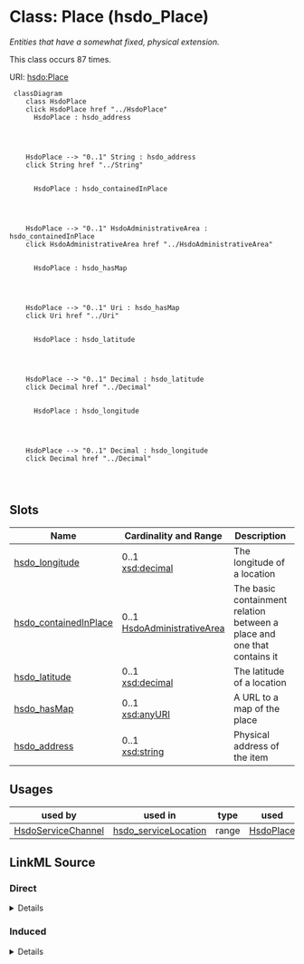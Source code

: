 

# Class: Place (hsdo_Place)


_Entities that have a somewhat fixed, physical extension._






This class occurs 87 times.


URI: [hsdo:Place](http://schema.org/Place)






```mermaid
 classDiagram
    class HsdoPlace
    click HsdoPlace href "../HsdoPlace"
      HsdoPlace : hsdo_address
        
          
    
    
    HsdoPlace --> "0..1" String : hsdo_address
    click String href "../String"

        
      HsdoPlace : hsdo_containedInPlace
        
          
    
    
    HsdoPlace --> "0..1" HsdoAdministrativeArea : hsdo_containedInPlace
    click HsdoAdministrativeArea href "../HsdoAdministrativeArea"

        
      HsdoPlace : hsdo_hasMap
        
          
    
    
    HsdoPlace --> "0..1" Uri : hsdo_hasMap
    click Uri href "../Uri"

        
      HsdoPlace : hsdo_latitude
        
          
    
    
    HsdoPlace --> "0..1" Decimal : hsdo_latitude
    click Decimal href "../Decimal"

        
      HsdoPlace : hsdo_longitude
        
          
    
    
    HsdoPlace --> "0..1" Decimal : hsdo_longitude
    click Decimal href "../Decimal"

        
      
```




<!-- no inheritance hierarchy -->


## Slots

| Name | Cardinality and Range | Description | Inheritance | Occurrences |
| ---  | --- | --- | --- | --- |
| [hsdo_longitude](../slots/hsdo_longitude.md) | 0..1 <br/> [xsd:decimal](http://www.w3.org/2001/XMLSchema#decimal) | The longitude of a location <br/>  | direct | 89 |
| [hsdo_containedInPlace](../slots/hsdo_containedInPlace.md) | 0..1 <br/> [HsdoAdministrativeArea](../classes/HsdoAdministrativeArea.md) | The basic containment relation between a place and one that contains it <br/>  | direct | 88 |
| [hsdo_latitude](../slots/hsdo_latitude.md) | 0..1 <br/> [xsd:decimal](http://www.w3.org/2001/XMLSchema#decimal) | The latitude of a location <br/>  | direct | 89 |
| [hsdo_hasMap](../slots/hsdo_hasMap.md) | 0..1 <br/> [xsd:anyURI](http://www.w3.org/2001/XMLSchema#anyURI) | A URL to a map of the place <br/>  | direct | 88 |
| [hsdo_address](../slots/hsdo_address.md) | 0..1 <br/> [xsd:string](http://www.w3.org/2001/XMLSchema#string) | Physical address of the item <br/>  | direct | 93 |





## Usages

| used by | used in | type | used |
| ---  | --- | --- | --- |
| [HsdoServiceChannel](../classes/HsdoServiceChannel.md) | [hsdo_serviceLocation](../slots/hsdo_serviceLocation.md) | range | [HsdoPlace](../classes/HsdoPlace.md) |











## LinkML Source

<!-- TODO: investigate https://stackoverflow.com/questions/37606292/how-to-create-tabbed-code-blocks-in-mkdocs-or-sphinx -->

### Direct

<details>

```yaml
name: hsdo_Place
conforms_to: No schema conformance document specified
annotations:
  count:
    tag: count
    value: 87
description: Entities that have a somewhat fixed, physical extension.
title: Place
from_schema: dream-kg
rank: 1000
slots:
- hsdo_longitude
- hsdo_containedInPlace
- hsdo_latitude
- hsdo_hasMap
- hsdo_address
slot_usage:
  hsdo_address:
    name: hsdo_address
    annotations:
      string:
        tag: string
        value: 93
  hsdo_containedInPlace:
    name: hsdo_containedInPlace
    annotations:
      hsdo_AdministrativeArea:
        tag: hsdo_AdministrativeArea
        value: 88
  hsdo_hasMap:
    name: hsdo_hasMap
    annotations:
      uri:
        tag: uri
        value: 88
  hsdo_latitude:
    name: hsdo_latitude
    annotations:
      decimal:
        tag: decimal
        value: 89
  hsdo_longitude:
    name: hsdo_longitude
    annotations:
      decimal:
        tag: decimal
        value: 89
class_uri: hsdo:Place

```
</details>

### Induced

<details>

```yaml
name: hsdo_Place
conforms_to: No schema conformance document specified
annotations:
  count:
    tag: count
    value: 87
description: Entities that have a somewhat fixed, physical extension.
title: Place
from_schema: dream-kg
rank: 1000
slot_usage:
  hsdo_address:
    name: hsdo_address
    annotations:
      string:
        tag: string
        value: 93
  hsdo_containedInPlace:
    name: hsdo_containedInPlace
    annotations:
      hsdo_AdministrativeArea:
        tag: hsdo_AdministrativeArea
        value: 88
  hsdo_hasMap:
    name: hsdo_hasMap
    annotations:
      uri:
        tag: uri
        value: 88
  hsdo_latitude:
    name: hsdo_latitude
    annotations:
      decimal:
        tag: decimal
        value: 89
  hsdo_longitude:
    name: hsdo_longitude
    annotations:
      decimal:
        tag: decimal
        value: 89
attributes:
  hsdo_longitude:
    name: hsdo_longitude
    annotations:
      decimal:
        tag: decimal
        value: 89
    description: The longitude of a location. For example ```-122.08585``` ([WGS 84](https://en.wikipedia.org/wiki/World_Geodetic_System)).
    title: longitude
    examples:
    - description: hsdo_Place→decimal
      object:
        example_object: '-75.1637779'
        example_object_type: decimal
        example_predicate: hsdo:longitude
        example_subject: dreamkg:service/location/5552002522939392
        example_subject_type: hsdo_Place
    from_schema: dream-kg
    rank: 1000
    slot_uri: hsdo:longitude
    alias: hsdo_longitude
    owner: hsdo_Place
    domain_of:
    - hsdo_Place
    range: decimal
  hsdo_containedInPlace:
    name: hsdo_containedInPlace
    annotations:
      hsdo_AdministrativeArea:
        tag: hsdo_AdministrativeArea
        value: 88
    description: The basic containment relation between a place and one that contains
      it.
    title: containedInPlace
    examples:
    - description: hsdo_Place→hsdo_AdministrativeArea
      object:
        example_object: dreamkg:zip/19140
        example_object_type: hsdo_AdministrativeArea
        example_predicate: hsdo:containedInPlace
        example_subject: dreamkg:service/location/5552002522939392
        example_subject_type: hsdo_Place
    from_schema: dream-kg
    rank: 1000
    slot_uri: hsdo:containedInPlace
    alias: hsdo_containedInPlace
    owner: hsdo_Place
    domain_of:
    - hsdo_Place
    range: hsdo_AdministrativeArea
  hsdo_latitude:
    name: hsdo_latitude
    annotations:
      decimal:
        tag: decimal
        value: 89
    description: The latitude of a location. For example ```37.42242``` ([WGS 84](https://en.wikipedia.org/wiki/World_Geodetic_System)).
    title: latitude
    examples:
    - description: hsdo_Place→decimal
      object:
        example_object: '40.0079322'
        example_object_type: decimal
        example_predicate: hsdo:latitude
        example_subject: dreamkg:service/location/5552002522939392
        example_subject_type: hsdo_Place
    from_schema: dream-kg
    rank: 1000
    slot_uri: hsdo:latitude
    alias: hsdo_latitude
    owner: hsdo_Place
    domain_of:
    - hsdo_Place
    range: decimal
  hsdo_hasMap:
    name: hsdo_hasMap
    annotations:
      uri:
        tag: uri
        value: 88
    description: A URL to a map of the place.
    title: hasMap
    examples:
    - description: hsdo_Place→uri
      object:
        example_object: https://www.google.com/maps/?q=2107+West+Tioga+Street,+Philadelphia,+PA+19140/
        example_object_type: uri
        example_predicate: hsdo:hasMap
        example_subject: dreamkg:service/location/5552002522939392
        example_subject_type: hsdo_Place
    from_schema: dream-kg
    rank: 1000
    slot_uri: hsdo:hasMap
    alias: hsdo_hasMap
    owner: hsdo_Place
    domain_of:
    - hsdo_Place
    range: uri
  hsdo_address:
    name: hsdo_address
    annotations:
      string:
        tag: string
        value: 93
    description: Physical address of the item.
    title: address
    examples:
    - description: hsdo_Place→string
      object:
        example_object: 2107 West Tioga Street, Philadelphia, PA 19140
        example_object_type: string
        example_predicate: hsdo:address
        example_subject: dreamkg:service/location/5552002522939392
        example_subject_type: hsdo_Place
    from_schema: dream-kg
    rank: 1000
    slot_uri: hsdo:address
    alias: hsdo_address
    owner: hsdo_Place
    domain_of:
    - hsdo_Place
    range: string
class_uri: hsdo:Place

```
</details>